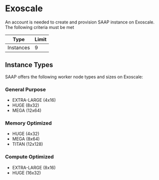 # Exoscale

An account is needed to create and provision SAAP instance on Exoscale. The following criteria must be met

| Type | Limit |
|---|---|
| Instances | 9 |

## Instance Types

SAAP offers the following worker node types and sizes on Exoscale:

### General Purpose

- EXTRA-LARGE (4x16)
- HUGE (8x32)
- MEGA (12x64)

### Memory Optimized

- HUGE (4x32)
- MEGA (8x64)
- TITAN (12x128)

### Compute Optimized

- EXTRA-LARGE (8x16)
- HUGE (16x32)
